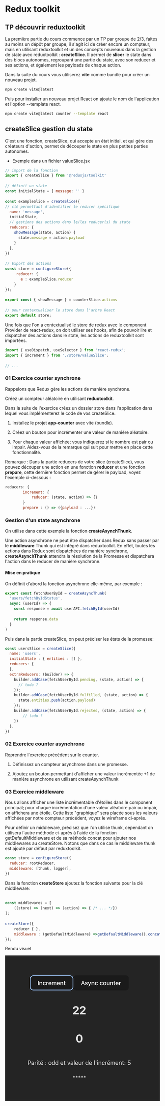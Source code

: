 # Redux toolkit 

## TP découvrir reduxtoolkit

La première partie du cours commence par un TP par groupe de 2/3, faites au moins un dépôt par groupe, il s'agit ici de créer encore un compteur, mais en utilisant reduxtoolkit et un des concepts nouveaux dans la gestion de state avec reduxtoolkit : **createSlice**. Il permet de **slicer** le state dans des blocs autonomes, regroupant une partie du state, avec son reducer et ses actions, et également les payloads de chaque action.

Dans la suite du cours vous utiliserez **vite** comme bundle pour créer un nouveau projet.

```bash
npm create vite@latest
```

Puis pour installer un nouveau projet React on ajoute le nom de l'application et l'option --template react.

```bash
npm create vite@latest counter --template react
```

## createSlice gestion du state

C'est une fonction, createSlice, qui accepte un état initial, et qui gère des créateurs d'action, permet de découper le state en plus petites parties autonomes.

- Exemple dans un fichier valueSlice.jsx

```js
// import de la fonction 
import { createSlice } from '@reduxjs/toolkit'

// définit un state 
const initialState = { message: '' }

const exampleSlice = createSlice({
// clé permettant d'identifier le reducer spécifique 
  name: 'message',
  initialState,
  // gestions des actions dans le/les reducer(s) du state
  reducers: {
    showMessage(state, action) {
      state.message = action.payload
    }
  },
})

// Export des actions
const store = configureStore({
     reducer: {
       e : exampleSlice.reducer
    }
});

export const { showMessage } = counterSlice.actions

// pour contextualiser le store dans l'arbre React
export default store;
```

Une fois que l'on a contextualisé le store de redux avec le component Provider de react-redux, on doit utiliser ses hooks, afin de pouvoir lire et dispatcher des actions dans le state, les actions de reduxtoolkit sont importées.

```js
import { useDispatch, useSelector } from 'react-redux';
import { increment } from './store/valueSlice';

// ...
```

### 01 Exercice counter synchrone

Rappelons que Redux gère les actions de manière synchrone.

Créez un compteur aléatoire en utilisant **reduxtoolkit**.

Dans la suite de l'exercice créez un dossier store dans l'application dans lequel vous implémenterez le code de vos createSlice.

1. Installez le projet **app-counter** avec vite (bundle). 

2. Créez un bouton pour incrémenter une valeur de manière aléatoire.

3. Pour chaque valeur affichée; vous indiquerez si le nombre est pair ou impair. Aidez-vous de la remarque qui suit pour mettre en place cette fonctionnalité.

Remarque : Dans la partie reducers de votre slice (createSlice), vous pouvez découper une action en une fonction **reducer** et une fonction **prepare**, cette dernière fonction permet de gérer le payload, voyez l'exemple ci-dessous :

```js
reducers: {
        increment: {
            reducer: (state, action) => {}
        }
        prepare : () => ({payload : ...})
```

### Gestion d'un state asynchrone

On utilise dans cette exemple la fonction **createAsynchThunk**.

Une action asynchrone ne peut être dispatcher dans Redux sans passer par le **middleware** Thunk qui est intégré dans reduxtoolkit. En effet, toutes les actions dans Redux sont dispatchées de manière synchrone, **createAsynchThunk** attendra la résolution de la Promesse et dispatchera l'action dans le reducer de manière synchrone.

#### Mise en pratique

On définit d'abord la fonction asynchrone elle-même, par exemple :

```js
export const fetchUserById = createAsyncThunk(
  'users/fetchByIdStatus',
  async (userId) => {
    const response = await userAPI.fetchById(userId)

    return response.data
  }
)
```

Puis dans la partie createSlice, on peut préciser les états de la promesse:

```js
const usersSlice = createSlice({
  name: 'users',
  initialState : { entities : [] },
  reducers: {
  },
  extraReducers: (builder) => {
    builder.addCase(fetchUserById.pending, (state, action) => {
      // todo ?
    });
    builder.addCase(fetchUserById.fulfilled, (state, action) => {
      state.entities.push(action.payload)
    });
    builder.addCase(fetchUserById.rejected, (state, action) => {
        // todo ?
    })
  },
})
```

### 02 Exercice counter asynchrone

Reprendre l'exercice précédent sur le counter.

1. Définissez un compteur asynchrone dans une promesse. 

2. Ajoutez un bouton permettant d'afficher une valeur incrémentée +1 de manière asynchrone en utilisant createAsynchThunk

### 03 Exercice middleware 

Nous allons afficher une liste incrémentable d'étoiles dans le component principal; pour chaque incrémentation d'une valeur aléatoire pair ou impair, on affichera une étoile. Cette liste "graphique" sera placée sous les valeurs affichées par notre compteur précédent, voyez le wireframe ci-après.

Pour définir un middleware, précisez que l'on utilise thunk, cependant on utilisera l'autre méthode ci-après à l'aide de la fonction getDefaultMiddleware et de sa méthode concat pour ajouter nos middlewares au createStore. Notons que dans ce cas le middleware thunk est ajouté par défaut par reduxtoolkit.

```js
const store = configureStore({
  reducer: rootReducer,
  middleware: [thunk, logger],
})
```

Dans la fonction **createStore** ajoutez la fonction suivante pour la clé middleware:

```js

const middlewares = [
    ((store) => (next) => (action) => { /* ... */})
];

createStore({
    reducer { },
    middleware : (getDefaultMiddleware) =>getDefaultMiddleware().concat([ ...middlewares ] )
});
``` 

Rendu visuel 

![counter](./images/counter.png)